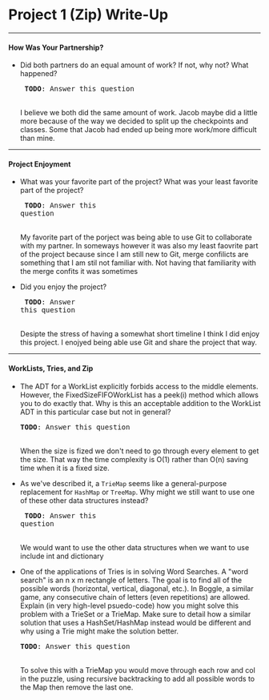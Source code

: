 # Project 1 (Zip) Write-Up #
--------

#### How Was Your Partnership? ####
-   Did both partners do an equal amount of work?  If not, why not?
    What happened?<pre>
**TODO**: Answer this question
</pre><br>
    I believe we both did the same amount of work. Jacob maybe did a little more 
    because of the way we decided to split up the checkpoints and classes. Some 
    that Jacob had ended up being more work/more difficult than mine. 
    
-----
#### Project Enjoyment ####
-   What was your favorite part of the project?  What was your least
    favorite part of the project?<pre>
**TODO**: Answer this question
</pre><br>
    My favorite part of the porject was being able to use Git to collaborate
    with my partner. In someways however it was also my least faovrite part
    of the project because since I am still new to Git, merge confilicts 
    are something that I am stil not familiar with. Not having that familiarity
    with the merge confits it was sometimes 

-   Did you enjoy the project?<pre>
**TODO**: Answer this question
</pre><br>
    Desipte the stress of having a somewhat short timeline I think I did enjoy
    this project. I enojyed being able use Git and share the project that way. 
    
-----

#### WorkLists, Tries, and Zip ####
-   The ADT for a WorkList explicitly forbids access to the middle elements.  However, the FixedSizeFIFOWorkList has a peek(i) method
    which allows you to do exactly that.  Why is this an acceptable addition to the WorkList ADT in this particular case but not in general?<pre>
**TODO**: Answer this question
</pre><br>
    When the size is fized we don't need to go through every element to get the size. That
    way the time complexity is O(1) rather than O(n) saving time when it is a fixed size. 

-   As we've described it, a `TrieMap` seems like a general-purpose replacement for `HashMap` or `TreeMap`.  Why might we still want to use one
    of these other data structures instead?<pre>
**TODO**: Answer this question
</pre><br>
    We would want to use the other data structures when we want to use include int and dictionary
    
-   One of the applications of Tries is in solving Word Searches.  A "word search" is an n x m rectangle of letters.  The goal is to find all
    of the possible words (horizontal, vertical, diagonal, etc.).  In Boggle, a similar game, any consecutive chain of letters (even repetitions)
    are allowed.  Explain (in very high-level psuedo-code) how you might solve this problem with a TrieSet or a TrieMap.  Make sure to detail
    how a similar solution that uses a HashSet/HashMap instead would be different and why using a Trie might make the solution better.<pre>
**TODO**: Answer this question
</pre><br>
    To solve this with a TrieMap you would move through each row and col in the puzzle, using
    recursive backtracking to add all possible words to the Map then remove the last one. 

